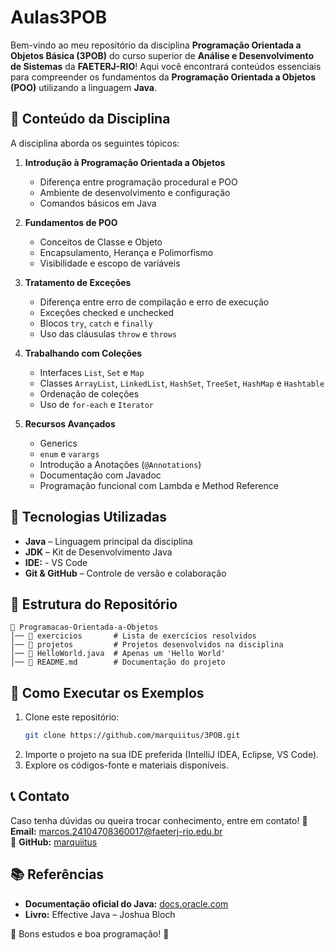 # Aulas3POB  

Bem-vindo ao meu repositório da disciplina **Programação Orientada a Objetos Básica (3POB)** do curso superior de **Análise e Desenvolvimento de Sistemas** da **FAETERJ-RIO**! Aqui você encontrará conteúdos essenciais para compreender os fundamentos da **Programação Orientada a Objetos (POO)** utilizando a linguagem **Java**.

## 📌 Conteúdo da Disciplina

A disciplina aborda os seguintes tópicos:

1. **Introdução à Programação Orientada a Objetos**  
   - Diferença entre programação procedural e POO
   - Ambiente de desenvolvimento e configuração
   - Comandos básicos em Java

2. **Fundamentos de POO**  
   - Conceitos de Classe e Objeto
   - Encapsulamento, Herança e Polimorfismo
   - Visibilidade e escopo de variáveis

3. **Tratamento de Exceções**  
   - Diferença entre erro de compilação e erro de execução
   - Exceções checked e unchecked
   - Blocos `try`, `catch` e `finally`
   - Uso das cláusulas `throw` e `throws`

4. **Trabalhando com Coleções**  
   - Interfaces `List`, `Set` e `Map`
   - Classes `ArrayList`, `LinkedList`, `HashSet`, `TreeSet`, `HashMap` e `Hashtable`
   - Ordenação de coleções
   - Uso de `for-each` e `Iterator`

5. **Recursos Avançados**  
   - Generics
   - `enum` e `varargs`
   - Introdução a Anotações (`@Annotations`)
   - Documentação com Javadoc
   - Programação funcional com Lambda e Method Reference

## 🔧 Tecnologias Utilizadas
- **Java** – Linguagem principal da disciplina
- **JDK** – Kit de Desenvolvimento Java
- **IDE:** - VS Code
- **Git & GitHub** – Controle de versão e colaboração

## 📂 Estrutura do Repositório
```
📁 Programacao-Orientada-a-Objetos
│── 📂 exercicios       # Lista de exercícios resolvidos
│── 📂 projetos         # Projetos desenvolvidos na disciplina
│── 📄 HelloWorld.java  # Apenas um 'Hello World'
│── 📄 README.md        # Documentação do projeto
```

## 🚀 Como Executar os Exemplos
1. Clone este repositório:
   ```bash
   git clone https://github.com/marquiitus/3POB.git
   ```
2. Importe o projeto na sua IDE preferida (IntelliJ IDEA, Eclipse, VS Code).
3. Explore os códigos-fonte e materiais disponíveis.

## 📞 Contato
Caso tenha dúvidas ou queira trocar conhecimento, entre em contato!
📧 **Email:** marcos.24104708360017@faeterj-rio.edu.br  
🐙 **GitHub:** [marquiitus](https://github.com/marquiitus)

## 📚 Referências
- **Documentação oficial do Java:** [docs.oracle.com](https://docs.oracle.com/en/java/)
- **Livro:** Effective Java – Joshua Bloch

🎯 Bons estudos e boa programação! 🚀